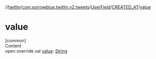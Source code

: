//[twitlin](../../../index.md)/[com.sorrowblue.twitlin.v2.tweets](../../index.md)/[UserField](../index.md)/[CREATED_AT](index.md)/[value](value.md)



# value  
[common]  
Content  
open override val [value](value.md): [String](https://kotlinlang.org/api/latest/jvm/stdlib/kotlin/-string/index.html)  



